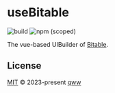 # useBitable

![build](https://img.shields.io/github/actions/workflow/status/497363983/useBitable/build)
![npm (scoped)](https://img.shields.io/npm/v/%40qww0302/use-bitable)

The vue-based UIBuilder of [Bitable](https://www.feishu.cn/product/base).

## License

[MIT](https://github.com/497363983/useBitable/blob/main/LICENSE) © 2023-present [qww](https://github.com/497363983/)
